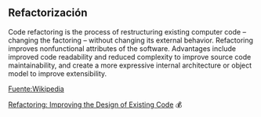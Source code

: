 ## Refactorización

Code refactoring is the process of restructuring existing computer code – changing the factoring – without 
changing its external behavior. Refactoring improves nonfunctional attributes of the software. Advantages 
include improved code readability and reduced complexity to improve source code maintainability, and create 
a more expressive internal architecture or object model to improve extensibility.

[Fuente:Wikipedia](http://en.wikipedia.org/wiki/Refactoring)

[Refactoring: Improving the Design of Existing Code](http://www.amazon.com/Refactoring-Improving-Design-Existing-Code/dp/0201485672/ref=sr_1_1?ie=UTF8&qid=1396907056&sr=8-1&keywords=Refactoring%3A+Improving+the+Design+of+Existing+Code+%28) :moneybag:

